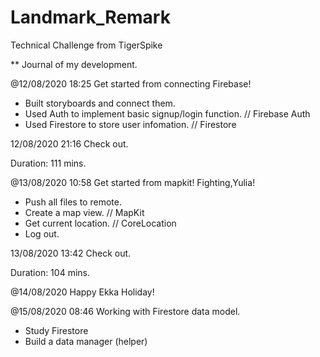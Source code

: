 # Landmark_Remark
Technical Challenge from TigerSpike

** Journal of my development.

@12/08/2020 18:25 Get started from connecting Firebase!
- Built storyboards and connect them.
- Used Auth to implement basic signup/login function. // Firebase Auth
- Used Firestore to store user infomation. // Firestore


12/08/2020 21:16 Check out.

Duration: 111 mins.



@13/08/2020 10:58 Get started from mapkit! Fighting,Yulia!
- Push all files to remote.
- Create a map view. // MapKit
- Get current location. // CoreLocation
- Log out.


13/08/2020 13:42 Check out.

Duration: 104 mins.


@14/08/2020 Happy Ekka Holiday!



@15/08/2020 08:46 Working with Firestore data model.
- Study Firestore
- Build a data manager (helper)
